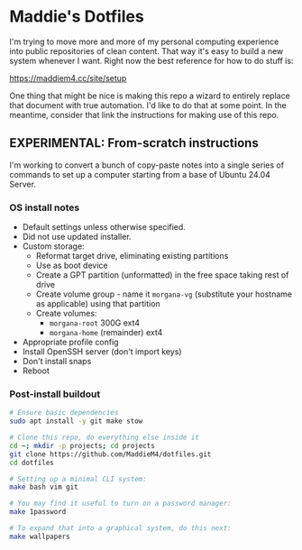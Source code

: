# Maddie's Dotfiles

I'm trying to move more and more of my personal computing experience into public
repositories of clean content. That way it's easy to build a new system whenever
I want. Right now the best reference for how to do stuff is:

https://maddiem4.cc/site/setup

One thing that might be nice is making this repo a wizard to entirely replace
that document with true automation. I'd like to do that at some point. In the
meantime, consider that link the instructions for making use of this repo.

## EXPERIMENTAL: From-scratch instructions

I'm working to convert a bunch of copy-paste notes into a single series of
commands to set up a computer starting from a base of Ubuntu 24.04 Server.

### OS install notes

 * Default settings unless otherwise specified.
 * Did not use updated installer.
 * Custom storage:
   * Reformat target drive, eliminating existing partitions
   * Use as boot device
   * Create a GPT partition (unformatted) in the free space taking rest of drive
   * Create volume group - name it `morgana-vg` (substitute your hostname as applicable) using that partition
   * Create volumes:
     * `morgana-root` 300G ext4
     * `morgana-home` (remainder) ext4
 * Appropriate profile config
 * Install OpenSSH server (don't import keys)
 * Don't install snaps
 * Reboot

### Post-install buildout

```bash
# Ensure basic dependencies
sudo apt install -y git make stow

# Clone this repo, do everything else inside it
cd ~; mkdir -p projects; cd projects
git clone https://github.com/MaddieM4/dotfiles.git
cd dotfiles

# Setting up a minimal CLI system:
make bash vim git

# You may find it useful to turn on a password manager:
make 1password

# To expand that into a graphical system, do this next:
make wallpapers
```
